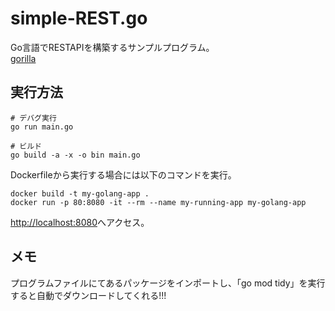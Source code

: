 # simple-REST.go

Go言語でRESTAPIを構築するサンプルプログラム。  
[gorilla](https://github.com/gorilla/mux)  

## 実行方法

```shell
# デバグ実行
go run main.go

# ビルド
go build -a -x -o bin main.go
```

Dockerfileから実行する場合には以下のコマンドを実行。  

```shell
docker build -t my-golang-app .
docker run -p 80:8080 -it --rm --name my-running-app my-golang-app
```

<http://localhost:8080>へアクセス。  

## メモ

プログラムファイルにてあるパッケージをインポートし、「go mod tidy」を実行すると自動でダウンロードしてくれる!!!
